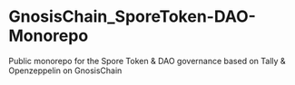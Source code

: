 # GnosisChain_SporeToken-DAO-Monorepo
Public monorepo for the Spore Token &amp; DAO governance based on Tally &amp; Openzeppelin on GnosisChain
